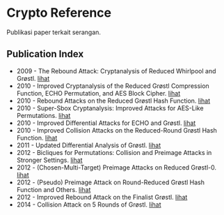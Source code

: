 # Crypto Reference

Publikasi paper terkait serangan.

## Publication Index

* 2009 - The Rebound Attack: Cryptanalysis of Reduced Whirlpool and Grøstl. [lihat](2009.mendel_rechberger_schlaffer_thomsen.pdf)
* 2010 - Improved Cryptanalysis of the Reduced Grøstl Compression Function, ECHO Permutation, and AES Block Cipher. [lihat](2010.mendel_peyrin_rechberger_schlaffer.pdf)
* 2010 - Rebound Attacks on the Reduced Grøstl Hash Function. [lihat](2010.mendel_rechberger_schlaffer_thomsen.pdf)
* 2010 - Super-Sbox Cryptanalysis: Improved Attacks for AES-Like Permutations. [lihat](2010.gilbert_peyrin.pdf)
* 2010 - Improved Differential Attacks for ECHO and Grøstl. [lihat](2010.peyrin.pdf)
* 2010 - Improved Collision Attacks on the Reduced-Round Grøstl Hash Function. [lihat](2010.ideguchi_tischhauser_preneel.pdf)
* 2011 - Updated Differential Analysis of Grøstl. [lihat](2011.schlaffer.pdf)
* 2012 - Bicliques for Permutations: Collision and Preimage Attacks in Stronger Settings. [lihat](2012.khovratovich.pdf)
* 2012 - (Chosen-Multi-Target) Preimage Attacks on Reduced Grøstl-0. [lihat](2012.emami_gauravaram_pieprzyk_steinfeld.pdf)
* 2012 - (Pseudo) Preimage Attack on Round-Reduced Grøstl Hash Function and Others. [lihat](2012.wu_feng_wu_guo_dong_zou.pdf)
* 2012 - Improved Rebound Attack on the Finalist Grøstl. [lihat](2012.jean_plasencia_peyrin.pdf)
* 2014 - Collision Attack on 5 Rounds of Grøstl. [lihat](2014.mendel_rijmen_schlaffer.pdf)